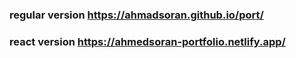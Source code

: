 ### regular version https://ahmadsoran.github.io/port/
### react version https://ahmedsoran-portfolio.netlify.app/
